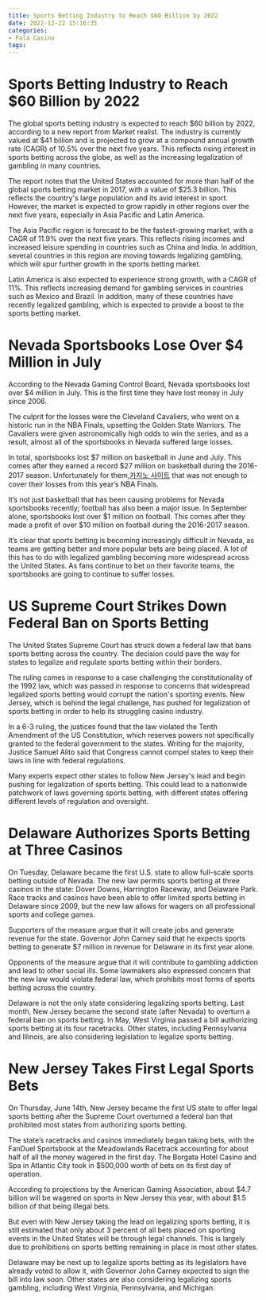 ```yaml
---
title: Sports Betting Industry to Reach $60 Billion by 2022
date: 2022-12-22 15:16:35
categories:
- Pala Casino
tags:
---
```



#  Sports Betting Industry to Reach $60 Billion by 2022

The global sports betting industry is expected to reach $60 billion by 2022, according to a new report from Market realist. The industry is currently valued at $41 billion and is projected to grow at a compound annual growth rate (CAGR) of 10.5% over the next five years. This reflects rising interest in sports betting across the globe, as well as the increasing legalization of gambling in many countries.

The report notes that the United States accounted for more than half of the global sports betting market in 2017, with a value of $25.3 billion. This reflects the country's large population and its avid interest in sport. However, the market is expected to grow rapidly in other regions over the next five years, especially in Asia Pacific and Latin America.

The Asia Pacific region is forecast to be the fastest-growing market, with a CAGR of 11.9% over the next five years. This reflects rising incomes and increased leisure spending in countries such as China and India. In addition, several countries in this region are moving towards legalizing gambling, which will spur further growth in the sports betting market.

Latin America is also expected to experience strong growth, with a CAGR of 11%. This reflects increasing demand for gambling services in countries such as Mexico and Brazil. In addition, many of these countries have recently legalized gambling, which is expected to provide a boost to the sports betting market.

#  Nevada Sportsbooks Lose Over $4 Million in July

According to the Nevada Gaming Control Board, Nevada sportsbooks lost over $4 million in July. This is the first time they have lost money in July since 2006.

The culprit for the losses were the Cleveland Cavaliers, who went on a historic run in the NBA Finals, upsetting the Golden State Warriors. The Cavaliers were given astronomically high odds to win the series, and as a result, almost all of the sportsbooks in Nevada suffered large losses.

In total, sportsbooks lost $7 million on basketball in June and July. This comes after they earned a record $27 million on basketball during the 2016-2017 season. Unfortunately for them,[카지노 사이트](https://choegocasino.com/) that was not enough to cover their losses from this year’s NBA Finals.

It’s not just basketball that has been causing problems for Nevada sportsbooks recently; football has also been a major issue. In September alone, sportsbooks lost over $1 million on football. This comes after they made a profit of over $10 million on football during the 2016-2017 season.

It’s clear that sports betting is becoming increasingly difficult in Nevada, as teams are getting better and more popular bets are being placed. A lot of this has to do with legalized gambling becoming more widespread across the United States. As fans continue to bet on their favorite teams, the sportsbooks are going to continue to suffer losses.

#  US Supreme Court Strikes Down Federal Ban on Sports Betting

The United States Supreme Court has struck down a federal law that bans sports betting across the country. The decision could pave the way for states to legalize and regulate sports betting within their borders.

The ruling comes in response to a case challenging the constitutionality of the 1992 law, which was passed in response to concerns that widespread legalized sports betting would corrupt the nation's sporting events. New Jersey, which is behind the legal challenge, has pushed for legalization of sports betting in order to help its struggling casino industry.

In a 6-3 ruling, the justices found that the law violated the Tenth Amendment of the US Constitution, which reserves powers not specifically granted to the federal government to the states. Writing for the majority, Justice Samuel Alito said that Congress cannot compel states to keep their laws in line with federal regulations.

Many experts expect other states to follow New Jersey's lead and begin pushing for legalization of sports betting. This could lead to a nationwide patchwork of laws governing sports betting, with different states offering different levels of regulation and oversight.

#  Delaware Authorizes Sports Betting at Three Casinos

On Tuesday, Delaware became the first U.S. state to allow full-scale sports betting outside of Nevada. The new law permits sports betting at three casinos in the state: Dover Downs, Harrington Raceway, and Delaware Park. Race tracks and casinos have been able to offer limited sports betting in Delaware since 2009, but the new law allows for wagers on all professional sports and college games.

Supporters of the measure argue that it will create jobs and generate revenue for the state. Governor John Carney said that he expects sports betting to generate $7 million in revenue for Delaware in its first year alone.

Opponents of the measure argue that it will contribute to gambling addiction and lead to other social ills. Some lawmakers also expressed concern that the new law would violate federal law, which prohibits most forms of sports betting across the country.

Delaware is not the only state considering legalizing sports betting. Last month, New Jersey became the second state (after Nevada) to overturn a federal ban on sports betting. In May, West Virginia passed a bill authorizing sports betting at its four racetracks. Other states, including Pennsylvania and Illinois, are also considering legislation to legalize sports betting.

#  New Jersey Takes First Legal Sports Bets

On Thursday, June 14th, New Jersey became the first US state to offer legal sports betting after the Supreme Court overturned a federal ban that prohibited most states from authorizing sports betting.

The state’s racetracks and casinos immediately began taking bets, with the FanDuel Sportsbook at the Meadowlands Racetrack accounting for about half of all the money wagered in the first day. The Borgata Hotel Casino and Spa in Atlantic City took in $500,000 worth of bets on its first day of operation.

According to projections by the American Gaming Association, about $4.7 billion will be wagered on sports in New Jersey this year, with about $1.5 billion of that being illegal bets.

But even with New Jersey taking the lead on legalizing sports betting, it is still estimated that only about 3 percent of all bets placed on sporting events in the United States will be through legal channels. This is largely due to prohibitions on sports betting remaining in place in most other states.

Delaware may be next up to legalize sports betting as its legislators have already voted to allow it, with Governor John Carney expected to sign the bill into law soon. Other states are also considering legalizing sports gambling, including West Virginia, Pennsylvania, and Michigan.